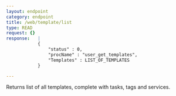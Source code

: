 ```yaml
---
layout: endpoint
category: endpoint
title: /web/template/list
type: READ
request: {}
response:   |
            {
                "status" : 0,
                "procName" : "user_get_templates",
                "Templates" : LIST_OF_TEMPLATES
            }

---
```


Returns list of all templates, complete with tasks, tags and services.
